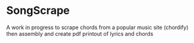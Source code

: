 # SongScrape
A work in progress to scrape chords from a popular music site (chordify) then assembly and create pdf printout of lyrics and chords
